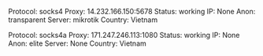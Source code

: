 Protocol: socks4
Proxy: 14.232.166.150:5678
Status: working
IP: None
Anon: transparent
Server: mikrotik
Country: Vietnam

Protocol: socks4a
Proxy: 171.247.246.113:1080
Status: working
IP: None
Anon: elite
Server: None
Country: Vietnam

